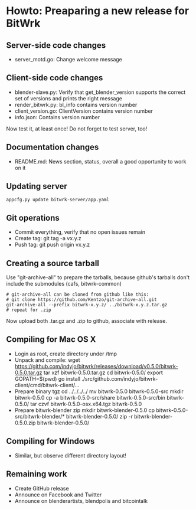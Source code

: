 Howto: Preaparing a new release for BitWrk
==========================================

Server-side code changes
------------------------
- server_motd.go: Change welcome message

Client-side code changes
------------------------
- blender-slave.py: Verify that get_blender_version supports the
  correct set of versions and prints the right message
- render_bitwrk.py: bl_info contains version number
- client_version.go: ClientVersion contains version number
- info.json: Contains version number

Now test it, at least once! Do not forget to test server, too!

Documentation changes
---------------------
- README.md: News section, status, overall a good opportunity to work on it

Updating server
---------------
    appcfg.py update bitwrk-server/app.yaml
    
Git operations
--------------
- Commit everything, verify that no open issues remain
- Create tag:
    git tag -a vx.y.z
- Push tag:
    git push origin vx.y.z

Creating a source tarball
-------------------------
Use "git-archive-all" to prepare the tarballs, because github's tarballs don't include
the submodules (cafs, bitwrk-common)

    # git-archive-all can be cloned from github like this:
    # git clone https://github.com/Kentzo/git-archive-all.git
    git-archive-all --prefix bitwrk-x.y.z/ ../bitwrk-x.y.z.tar.gz
    # repeat for .zip

Now upload both .tar.gz and .zip to github, associate with release.

Compiling for Mac OS X
----------------------
- Login as root, create directory under /tmp
- Unpack and compile:
    wget https://github.com/indyjo/bitwrk/releases/download/v0.5.0/bitwrk-0.5.0.tar.gz
    tar xzf bitwrk-0.5.0.tar.gz
    cd bitwrk-0.5.0/
    export GOPATH=$(pwd)
    go install ./src/github.com/indyjo/bitwrk-client/cmd/bitwrk-client/...
- Prepare binary tgz
    cd ../../../../
    mv bitwrk-0.5.0 bitwrk-0.5.0-src
    mkdir bitwrk-0.5.0
    cp -a bitwrk-0.5.0-src/share bitwrk-0.5.0-src/bin bitwrk-0.5.0/
    tar czvf bitwrk-0.5.0-osx.x64.tgz bitwrk-0.5.0
- Prepare bitwrk-blender zip
    mkdir bitwrk-blender-0.5.0
    cp bitwrk-0.5.0-src/bitwrk-blender/* bitwrk-blender-0.5.0/
    zip -r bitwrk-blender-0.5.0.zip bitwrk-blender-0.5.0/

Compiling for Windows
---------------------
- Similar, but observe different directory layout!

Remaining work
--------------
- Create GitHub release
- Announce on Facebook and Twitter
- Announce on blenderartists, blendpolis and bitcointalk
